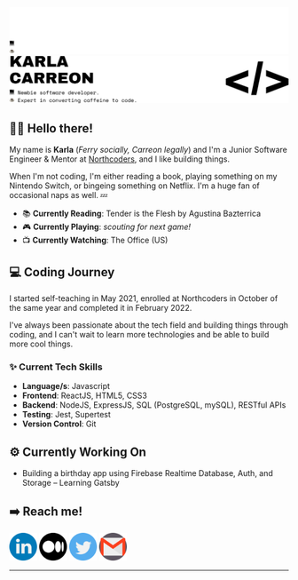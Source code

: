 ![karlacodes header](headers/darkmode.png#gh-dark-mode-only)
![karlacodes header](headers/lightmode.png#gh-light-mode-only)

## 👋🏼 Hello there!

My name is **Karla** (_Ferry socially, Carreon legally_) and I'm a Junior Software Engineer & Mentor at [Northcoders](http://northcoders.com), and I like building things.

When I'm not coding, I'm either reading a book, playing something on my Nintendo Switch, or bingeing something on Netflix. I'm a huge fan of occasional naps as well. 💤

- 📚 **Currently Reading**: Tender is the Flesh by Agustina Bazterrica
- 🎮 **Currently Playing**: _scouting for next game!_
- 📺 **Currently Watching**: The Office (US)

## 💻 Coding Journey

I started self-teaching in May 2021, enrolled at Northcoders in October of the same year and completed it in February 2022.

I've always been passionate about the tech field and building things through coding, and I can't wait to learn more technologies and be able to build more cool things.

### ✨ Current Tech Skills

- **Language/s**: Javascript
- **Frontend**: ReactJS, HTML5, CSS3
- **Backend**: NodeJS, ExpressJS, SQL (PostgreSQL, mySQL), RESTful APIs
- **Testing**: Jest, Supertest
- **Version Control**: Git

## ⚙️ Currently Working On

- Building a birthday app using Firebase Realtime Database, Auth, and Storage
  – Learning Gatsby

## ➡️ Reach me!

[<img src="socials/linkedin.png" width="50" height="50">](http://linkedin.com/in/karla-carreon) [<img src="socials/medium.png" width="50" height="50">](http://medium.com/@karlacodes) [<img src="socials/twitter.png" width="50" height="50">](http://twitter.com/karlacodes) [<img src="socials/gmail.png" width="50" height="50">](mailto:carreon.karlamaye@gmail.com)

---
